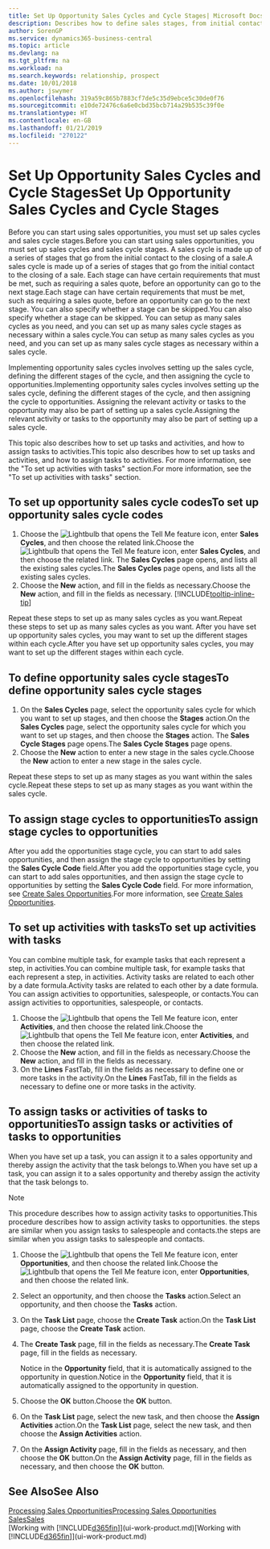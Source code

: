 ```yaml
---
title: Set Up Opportunity Sales Cycles and Cycle Stages| Microsoft Docs
description: Describes how to define sales stages, from initial contact to closing, to create a sales cycle and assign it to opportunities in Business Central.
author: SorenGP
ms.service: dynamics365-business-central
ms.topic: article
ms.devlang: na
ms.tgt_pltfrm: na
ms.workload: na
ms.search.keywords: relationship, prospect
ms.date: 10/01/2018
ms.author: jswymer
ms.openlocfilehash: 319a59c865b7883cf7de5c35d9ebce5c30de0f76
ms.sourcegitcommit: e10de72476c6a6e0cbd35bcb714a29b535c39f0e
ms.translationtype: HT
ms.contentlocale: en-GB
ms.lasthandoff: 01/21/2019
ms.locfileid: "270122"
---
```

# <a name="set-up-opportunity-sales-cycles-and-cycle-stages"></a><span data-ttu-id="d2a8f-103">Set Up Opportunity Sales Cycles and Cycle Stages</span><span class="sxs-lookup"><span data-stu-id="d2a8f-103">Set Up Opportunity Sales Cycles and Cycle Stages</span></span>
<span data-ttu-id="d2a8f-104">Before you can start using sales opportunities, you must set up sales cycles and sales cycle stages.</span><span class="sxs-lookup"><span data-stu-id="d2a8f-104">Before you can start using sales opportunities, you must set up sales cycles and sales cycle stages.</span></span> <span data-ttu-id="d2a8f-105">A sales cycle is made up of a series of stages that go from the initial contact to the closing of a sale.</span><span class="sxs-lookup"><span data-stu-id="d2a8f-105">A sales cycle is made up of a series of stages that go from the initial contact to the closing of a sale.</span></span> <span data-ttu-id="d2a8f-106">Each stage can have certain requirements that must be met, such as requiring a sales quote, before an opportunity can go to the next stage.</span><span class="sxs-lookup"><span data-stu-id="d2a8f-106">Each stage can have certain requirements that must be met, such as requiring a sales quote, before an opportunity can go to the next stage.</span></span> <span data-ttu-id="d2a8f-107">You can also specify whether a stage can be skipped.</span><span class="sxs-lookup"><span data-stu-id="d2a8f-107">You can also specify whether a stage can be skipped.</span></span> <span data-ttu-id="d2a8f-108">You can setup as many sales cycles as you need, and you can set up as many sales cycle stages as necessary within a sales cycle.</span><span class="sxs-lookup"><span data-stu-id="d2a8f-108">You can setup as many sales cycles as you need, and you can set up as many sales cycle stages as necessary within a sales cycle.</span></span>

<span data-ttu-id="d2a8f-109">Implementing opportunity sales cycles involves setting up the sales cycle, defining the different stages of the cycle, and then assigning the cycle to opportunities.</span><span class="sxs-lookup"><span data-stu-id="d2a8f-109">Implementing opportunity sales cycles involves setting up the sales cycle, defining the different stages of the cycle, and then assigning the cycle to opportunities.</span></span> <span data-ttu-id="d2a8f-110">Assigning the relevant activity or tasks to the opportunity may also be part of setting up a sales cycle.</span><span class="sxs-lookup"><span data-stu-id="d2a8f-110">Assigning the relevant activity or tasks to the opportunity may also be part of setting up a sales cycle.</span></span>

<span data-ttu-id="d2a8f-111">This topic also describes how to set up tasks and activities, and how to assign tasks to activities.</span><span class="sxs-lookup"><span data-stu-id="d2a8f-111">This topic also describes how to set up tasks and activities, and how to assign tasks to activities.</span></span> <span data-ttu-id="d2a8f-112">For more information, see the "To set up activities with tasks" section.</span><span class="sxs-lookup"><span data-stu-id="d2a8f-112">For more information, see the "To set up activities with tasks" section.</span></span>

## <a name="to-set-up-opportunity-sales-cycle-codes"></a><span data-ttu-id="d2a8f-113">To set up opportunity sales cycle codes</span><span class="sxs-lookup"><span data-stu-id="d2a8f-113">To set up opportunity sales cycle codes</span></span>
1. <span data-ttu-id="d2a8f-114">Choose the ![Lightbulb that opens the Tell Me feature](media/ui-search/search_small.png "Tell me what you want to do") icon, enter **Sales Cycles**, and then choose the related link.</span><span class="sxs-lookup"><span data-stu-id="d2a8f-114">Choose the ![Lightbulb that opens the Tell Me feature](media/ui-search/search_small.png "Tell me what you want to do") icon, enter **Sales Cycles**, and then choose the related link.</span></span> <span data-ttu-id="d2a8f-115">The **Sales Cycles** page opens, and lists all the existing sales cycles.</span><span class="sxs-lookup"><span data-stu-id="d2a8f-115">The **Sales Cycles** page opens, and lists all the existing sales cycles.</span></span>
2. <span data-ttu-id="d2a8f-116">Choose the **New** action, and fill in the fields as necessary.</span><span class="sxs-lookup"><span data-stu-id="d2a8f-116">Choose the **New** action, and fill in the fields as necessary.</span></span> [!INCLUDE[tooltip-inline-tip](includes/tooltip-inline-tip_md.md)]

<span data-ttu-id="d2a8f-117">Repeat these steps to set up as many sales cycles as you want.</span><span class="sxs-lookup"><span data-stu-id="d2a8f-117">Repeat these steps to set up as many sales cycles as you want.</span></span> <span data-ttu-id="d2a8f-118">After you have set up opportunity sales cycles, you may want to set up the different stages within each cycle.</span><span class="sxs-lookup"><span data-stu-id="d2a8f-118">After you have set up opportunity sales cycles, you may want to set up the different stages within each cycle.</span></span>

## <a name="to-define-opportunity-sales-cycle-stages"></a><span data-ttu-id="d2a8f-119">To define opportunity sales cycle stages</span><span class="sxs-lookup"><span data-stu-id="d2a8f-119">To define opportunity sales cycle stages</span></span>
1. <span data-ttu-id="d2a8f-120">On the **Sales Cycles** page, select the opportunity sales cycle for which you want to set up stages, and then choose the **Stages** action.</span><span class="sxs-lookup"><span data-stu-id="d2a8f-120">On the **Sales Cycles** page, select the opportunity sales cycle for which you want to set up stages, and then choose the **Stages** action.</span></span> <span data-ttu-id="d2a8f-121">The **Sales Cycle Stages** page opens.</span><span class="sxs-lookup"><span data-stu-id="d2a8f-121">The **Sales Cycle Stages** page opens.</span></span>
2. <span data-ttu-id="d2a8f-122">Choose the **New** action to enter a new stage in the sales cycle.</span><span class="sxs-lookup"><span data-stu-id="d2a8f-122">Choose the **New** action to enter a new stage in the sales cycle.</span></span>

<span data-ttu-id="d2a8f-123">Repeat these steps to set up as many stages as you want within the sales cycle.</span><span class="sxs-lookup"><span data-stu-id="d2a8f-123">Repeat these steps to set up as many stages as you want within the sales cycle.</span></span>

## <a name="to-assign-stage-cycles-to-opportunities"></a><span data-ttu-id="d2a8f-124">To assign stage cycles to opportunities</span><span class="sxs-lookup"><span data-stu-id="d2a8f-124">To assign stage cycles to opportunities</span></span>
<span data-ttu-id="d2a8f-125">After you add the opportunities stage cycle, you can start to add sales opportunities, and then assign the stage cycle to opportunities by setting the **Sales Cycle Code** field.</span><span class="sxs-lookup"><span data-stu-id="d2a8f-125">After you add the opportunities stage cycle, you can start to add sales opportunities, and then assign the stage cycle to opportunities by setting the **Sales Cycle Code** field.</span></span> <span data-ttu-id="d2a8f-126">For more information, see [Create Sales Opportunities](marketing-how-create-opportunities.md).</span><span class="sxs-lookup"><span data-stu-id="d2a8f-126">For more information, see [Create Sales Opportunities](marketing-how-create-opportunities.md).</span></span>

## <a name="to-set-up-activities-with-tasks"></a><span data-ttu-id="d2a8f-127">To set up activities with tasks</span><span class="sxs-lookup"><span data-stu-id="d2a8f-127">To set up activities with tasks</span></span>
<span data-ttu-id="d2a8f-128">You can combine multiple task, for example tasks that each represent a step, in activities.</span><span class="sxs-lookup"><span data-stu-id="d2a8f-128">You can combine multiple task, for example tasks that each represent a step, in activities.</span></span> <span data-ttu-id="d2a8f-129">Activity tasks are related to each other by a date formula.</span><span class="sxs-lookup"><span data-stu-id="d2a8f-129">Activity tasks are related to each other by a date formula.</span></span> <span data-ttu-id="d2a8f-130">You can assign activities to opportunities, salespeople, or contacts.</span><span class="sxs-lookup"><span data-stu-id="d2a8f-130">You can assign activities to opportunities, salespeople, or contacts.</span></span>

1. <span data-ttu-id="d2a8f-131">Choose the ![Lightbulb that opens the Tell Me feature](media/ui-search/search_small.png "Tell me what you want to do") icon, enter **Activities**, and then choose the related link.</span><span class="sxs-lookup"><span data-stu-id="d2a8f-131">Choose the ![Lightbulb that opens the Tell Me feature](media/ui-search/search_small.png "Tell me what you want to do") icon, enter **Activities**, and then choose the related link.</span></span>
2. <span data-ttu-id="d2a8f-132">Choose the **New** action, and fill in the fields as necessary.</span><span class="sxs-lookup"><span data-stu-id="d2a8f-132">Choose the **New** action, and fill in the fields as necessary.</span></span>
3. <span data-ttu-id="d2a8f-133">On the **Lines** FastTab, fill in the fields as necessary to define one or more tasks in the activity.</span><span class="sxs-lookup"><span data-stu-id="d2a8f-133">On the **Lines** FastTab, fill in the fields as necessary to define one or more tasks in the activity.</span></span>

## <a name="to-assign-tasks-or-activities-of-tasks-to-opportunities"></a><span data-ttu-id="d2a8f-134">To assign tasks or activities of tasks to opportunities</span><span class="sxs-lookup"><span data-stu-id="d2a8f-134">To assign tasks or activities of tasks to opportunities</span></span>
<span data-ttu-id="d2a8f-135">When you have set up a task, you can assign it to a sales opportunity and thereby assign the activity that the task belongs to.</span><span class="sxs-lookup"><span data-stu-id="d2a8f-135">When you have set up a task, you can assign it to a sales opportunity and thereby assign the activity that the task belongs to.</span></span>

> [!NOTE]  
>   <span data-ttu-id="d2a8f-136">This procedure describes how to assign activity tasks to opportunities.</span><span class="sxs-lookup"><span data-stu-id="d2a8f-136">This procedure describes how to assign activity tasks to opportunities.</span></span> <span data-ttu-id="d2a8f-137">the steps are similar when you assign tasks to salespeople and contacts.</span><span class="sxs-lookup"><span data-stu-id="d2a8f-137">the steps are similar when you assign tasks to salespeople and contacts.</span></span>

1. <span data-ttu-id="d2a8f-138">Choose the ![Lightbulb that opens the Tell Me feature](media/ui-search/search_small.png "Tell me what you want to do") icon, enter **Opportunities**, and then choose the related link.</span><span class="sxs-lookup"><span data-stu-id="d2a8f-138">Choose the ![Lightbulb that opens the Tell Me feature](media/ui-search/search_small.png "Tell me what you want to do") icon, enter **Opportunities**, and then choose the related link.</span></span>
2. <span data-ttu-id="d2a8f-139">Select an opportunity, and then choose the **Tasks** action.</span><span class="sxs-lookup"><span data-stu-id="d2a8f-139">Select an opportunity, and then choose the **Tasks** action.</span></span>
3. <span data-ttu-id="d2a8f-140">On the **Task List** page, choose the **Create Task** action.</span><span class="sxs-lookup"><span data-stu-id="d2a8f-140">On the **Task List** page, choose the **Create Task** action.</span></span>
4.  <span data-ttu-id="d2a8f-141">The **Create Task** page, fill in the fields as necessary.</span><span class="sxs-lookup"><span data-stu-id="d2a8f-141">The **Create Task** page, fill in the fields as necessary.</span></span>

    <span data-ttu-id="d2a8f-142">Notice in the **Opportunity** field, that it is automatically assigned to the opportunity in question.</span><span class="sxs-lookup"><span data-stu-id="d2a8f-142">Notice in the **Opportunity** field, that it is automatically assigned to the opportunity in question.</span></span>
5. <span data-ttu-id="d2a8f-143">Choose the **OK** button.</span><span class="sxs-lookup"><span data-stu-id="d2a8f-143">Choose the **OK** button.</span></span>
6. <span data-ttu-id="d2a8f-144">On the **Task List** page, select the new task, and then choose the **Assign Activities** action.</span><span class="sxs-lookup"><span data-stu-id="d2a8f-144">On the **Task List** page, select the new task, and then choose the **Assign Activities** action.</span></span>
7. <span data-ttu-id="d2a8f-145">On the **Assign Activity** page, fill in the fields as necessary, and then choose the **OK** button.</span><span class="sxs-lookup"><span data-stu-id="d2a8f-145">On the **Assign Activity** page, fill in the fields as necessary, and then choose the **OK** button.</span></span>

## <a name="see-also"></a><span data-ttu-id="d2a8f-146">See Also</span><span class="sxs-lookup"><span data-stu-id="d2a8f-146">See Also</span></span>
[<span data-ttu-id="d2a8f-147">Processing Sales Opportunities</span><span class="sxs-lookup"><span data-stu-id="d2a8f-147">Processing Sales Opportunities</span></span>](marketing-processing-sales-opportunities.md)  
[<span data-ttu-id="d2a8f-148">Sales</span><span class="sxs-lookup"><span data-stu-id="d2a8f-148">Sales</span></span>](sales-manage-sales.md)  
<span data-ttu-id="d2a8f-149">[Working with [!INCLUDE[d365fin](includes/d365fin_md.md)]](ui-work-product.md)</span><span class="sxs-lookup"><span data-stu-id="d2a8f-149">[Working with [!INCLUDE[d365fin](includes/d365fin_md.md)]](ui-work-product.md)</span></span>
